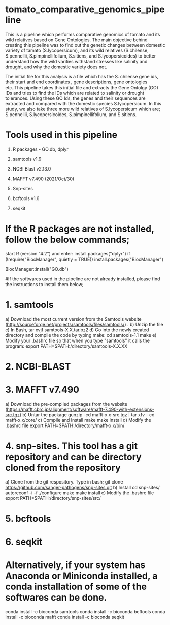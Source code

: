 # tomato_comparative_genomics_pipeline
This is a pipeline which performs comparative genomics of tomato and its wild relatives based on Gene Ontologies.
The main objective behind creating this pipeline was to find out the genetic changes between domestic variety of tamato (S.lycopersicum), and its wild relatives (S.chilense, S.pennellii, S.pimpinellifolium, S.sitiens, and S.lycopersicoides) to better understand how the wild varities withstand stresses like salinity and drought, and why the domestic variety does not.

The initial file for this analysis is a file which has the S. chilense gene ids, their start and end coordinates , gene descriptions, gene ontologies etc..This pipeline takes this initial file and extracts the Gene Ontolgy (GO) IDs and tries to find the IDs which are related to salinity or drought tolerances. Using these GO Ids, the genes and their sequences are extracted and compared with the domestic species S.lycopersicum. In this study, we also take three more wild relatives of S.lycopersicum which are; S.pennellii, S.lycopersicoides, S.pimpinellifolium, and S.sitiens. 

# Tools used in this pipeline
1. R packages - GO.db, dplyr

2. samtools v1.9
3. NCBI Blast v2.13.0
4. MAFFT v7.490 (2021/Oct/30)
5. Snp-sites
6. bcftools v1.6 
7. seqkit

# If the R packages are not installed, follow the below commands;
start R (version "4.2") and enter:
install.packages("dplyr")
if (!require("BiocManager", quietly = TRUE))
    install.packages("BiocManager")

BiocManager::install("GO.db")

#If the softwares used in the pipeline are not already installed, please find the  instructions to install them below;
# 1. samtools
  a) Download the most current version from the Samtools website (http://sourceforge.net/projects/samtools/files/samtools/) .
  b) Unzip the file
  c) In Bash,
      tar xvjf samtools-X.X.tar.bz2 
  d) Go into the newly created directory and compile the code by typing make:
      cd samtools-1.1
      make
  e) Modify your .bashrc file so that when you type "samtools" it calls the program:
      export PATH=$PATH:/directory/samtools-X.X.XX 

# 2. NCBI-BLAST

# 3. MAFFT v7.490
  a) Download the pre-compiled packages from the website (https://mafft.cbrc.jp/alignment/software/mafft-7.490-with-extensions-src.tgz)
  b) Untar the package
      gunzip -cd mafft-x.x-src.tgz | tar xfv -
      cd mafft-x.x/core/
  c) Compile and Install
      make 
      make install
  d) Modify the .bashrc file
      export PATH=$PATH:/directory/mafft-x.x/bin/
      
# 4. snp-sites. This tool has a git repository and can be directory cloned from the repository
  a) Clone from the git respository. Type in bash;
      git clone https://github.com/sanger-pathogens/snp-sites.git
  b) Install
      cd snp-sites/
      autoreconf -i -f
      ./configure
      make
      make install
  c) Modify the .bashrc file
      export PATH=$PATH:/directory/snp-sites/src/
      
# 5. bcftools
# 6. seqkit

# Alternatively, if your system has Anaconda or Miniconda installed, a conda installation of some of the softwares can be done. 
conda install -c bioconda samtools
conda install -c bioconda bcftools
conda install -c bioconda mafft
conda install -c bioconda seqkit
